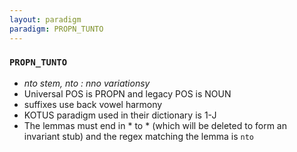 ```yaml
---
layout: paradigm
paradigm: PROPN_TUNTO
---
```

### ` PROPN_TUNTO `

* _nto stem, nto : nno variationsy_
* Universal POS is PROPN and legacy POS is NOUN
* suffixes use back vowel harmony
* KOTUS paradigm used in their dictionary is 1-J
* The lemmas must end in * to * (which will be deleted to form an invariant stub) and the regex matching the lemma is ` nto `
